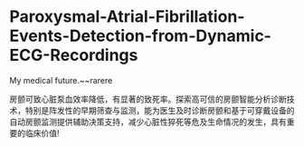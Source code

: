 # Paroxysmal-Atrial-Fibrillation-Events-Detection-from-Dynamic-ECG-Recordings

My medical future.~~rarere

房颤可致心脏泵血效率降低，有显著的致死率。探索高可信的房颤智能分析诊断技术，特别是阵发性的早期筛查与监测，能为医生及时诊断房颤和基于可穿戴设备的自动房颤监测提供辅助决策支持，减少心脏性猝死等危及生命情况的发生，具有重要的临床价值!
